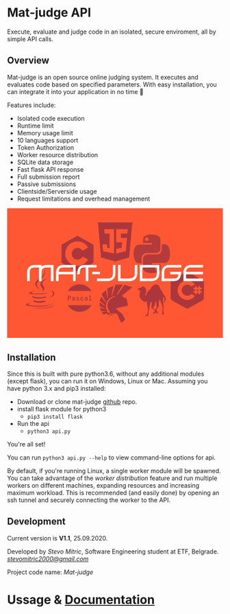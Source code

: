 # Mat-judge API
Execute, evaluate and judge code in an isolated, secure enviroment, all by simple API calls.

## Overview
Mat-judge is an open source online judging system. It executes and evaluates code based on specified parameters. With easy installation, you can integrate it into your application in no time :rocket:

Features include:
* Isolated code execution
* Runtime limit
* Memory usage limit
* 10 languages support
* Token Authorization
* Worker resource distribution
* SQLite data storage
* Fast flask API response
* Full submission report
* Passive submissions
* Clientside/Serverside usage
* Request limitations and overhead management

![alt text](https://github.com/stevomitric/mat-judge/blob/master/docs/mat-judge.png?raw=true)

## Installation

Since this is built with pure python3.6, without any additional modules (except flask), you can run it on Windows, Linux or Mac. Assuming you have python 3.x and pip3 installed:

* Download or clone mat-judge [github](https://github.com/stevomitric/mat-judge) repo.
* install flask module for python3
    * `pip3 install flask`
* Run the api
    * `python3 api.py`

You're all set!

You can run `python3 api.py --help` to view command-line options for api.

By default, if you're running Linux, a single worker module will be spawned. You can take advantage of the *worker distribution* feature and run multiple workers on different machines, expanding resources and increasing maximum workload. This is recommended (and easily done) by opening an ssh tunnel and securely connecting the worker to the API.

## Development

Current version is **V1.1**, 25.09.2020.

Developed by *Stevo Mitric*, Software Engineering student at ETF, Belgrade. *stevomitric2000@gmail.com*

Project code name: *Mat-judge*

# Ussage & [Documentation](https://htmlpreview.github.io/?https://github.com/stevomitric/mat-judge/blob/master/docs/mat-judge.html "Docs")
